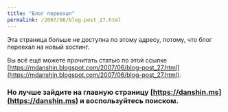 ```yaml
---
title: "Блог переехал"
permalink: /2007/06/blog-post_27.html
---
```

Эта страница больше не доступна по этому адресу, потому, что блог переехал на новый хостинг.

Вы всё ещё можете прочитать статью по этой ссылке [https://mdanshin.blogspot.com/2007/06/blog-post_27.html](https://mdanshin.blogspot.com/2007/06/blog-post_27.html).

### Но лучше зайдите на главную страницу [https://danshin.ms](https://danshin.ms) и воспользуйтесь поиском.